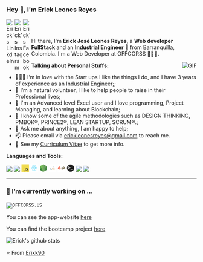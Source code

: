 ### Hey 👋, I'm Erick Leones Reyes

<a href="https://www.linkedin.com/in/erickjoseleonesreyes1/">
  <img align="left" alt="Erick's LinkdeIn" width="22px" src="https://cdn.jsdelivr.net/npm/simple-icons@v3/icons/linkedin.svg" />
</a>

<a href="https://www.instagram.com/Erixk90/">
  <img align="left" alt="Erick's Instagram" width="22px" src="https://cdn.jsdelivr.net/npm/simple-icons@v3/icons/instagram.svg" />
</a>
<a href="https://www.facebook.com/erick.leones1/">
  <img align="left" alt="Erick's Facebook" width="22px" src="https://cdn.jsdelivr.net/npm/simple-icons@v3/icons/facebook.svg" />
</a>

<br />
<br />

Hi there, I'm **Erick José Leones Reyes**, a **Web developer FullStack** and an **Industrial Engineer** 🚀 from Barranquilla, Colombia.  I'm a Web Developer at OFFCORSS 🙍🏽‍♂️. 

  <img align="right" alt="GIF" src="https://i.pinimg.com/originals/e4/26/70/e426702edf874b181aced1e2fa5c6cde.gif" />

**Talking about Personal Stuffs:**

- 👨🏽‍💻 I’m in love with the Start ups I like the things I do, and I have 3 years of experience as an Industrial Engineer;;
- 🌱 I’m a natural volunteer, I like to help people to raise in their Professional lives; 
- 🤔 I'm an Advanced level Excel user and I love programming, Project Managing, and learning about Blockchain;
- 💼 I know some of the agile methodologies such as DESIGN THINKING, PMBOK®, PRINCE2®, LEAN STARTUP, SCRUM®.;
- 💬 Ask me about anything, I am happy to help;
- 📫 Please email via erickleonesreyes@gmail.com to reach me.
- 📝 See my [Curriculum Vitae](https://www.linkedin.com/in/erickjoseleonesreyes1/) to get more info.


**Languages and Tools:**  


<code><img height="20" src="https://user-images.githubusercontent.com/97996196/172537308-be481138-f9cb-4be0-bdd4-cff5a2cd1b05.png"></code>
<code><img height="20" src="https://user-images.githubusercontent.com/97996196/172537607-603a89ca-7355-4d12-9175-3000e92bf4c7.png"></code>
<code><img height="20" src="https://raw.githubusercontent.com/github/explore/80688e429a7d4ef2fca1e82350fe8e3517d3494d/topics/javascript/javascript.png"></code>
<code><img height="20" src="https://raw.githubusercontent.com/github/explore/80688e429a7d4ef2fca1e82350fe8e3517d3494d/topics/react/react.png"></code>
<code><img height="20" src="https://raw.githubusercontent.com/github/explore/80688e429a7d4ef2fca1e82350fe8e3517d3494d/topics/nodejs/nodejs.png"></code>
<code><img height="20" src="https://raw.githubusercontent.com/github/explore/80688e429a7d4ef2fca1e82350fe8e3517d3494d/topics/mysql/mysql.png"></code>
<code><img height="20" src="https://raw.githubusercontent.com/github/explore/80688e429a7d4ef2fca1e82350fe8e3517d3494d/topics/git/git.png"></code>
<code><img height="20" src="https://raw.githubusercontent.com/github/explore/80688e429a7d4ef2fca1e82350fe8e3517d3494d/topics/terminal/terminal.png"></code>
<code><img height="20" src="https://github.com/Erixk90/Erixk90/assets/97996196/cfcde23a-ada7-4acd-8385-80ad3b20be51"></code>
<code><img height="20" src="https://github.com/Erixk90/Erixk90/assets/97996196/f93eac64-be7d-4196-a6a6-b0cda2634ead"></code>

 ---
### 🔭 I’m currently working on ...
<code><img width="1728" alt="OFFCORSS.US" src="https://github.com/Erixk90/Erixk90/assets/97996196/ed3189ef-7e41-44e6-9ea8-ac716f19c73c"></code>

You can see the app-website [here](https://www.offcorss.us/)

You can find the bootcamp project [here](https://github.com/mariecp27/grupo_8_ComicVSManga) 


![Erick's github stats](https://github-readme-stats.vercel.app/api?username=Erixk90&show_icons=true&hide_border=true)

⭐️ From [Erixk90](https://github.com/Erixk90)
